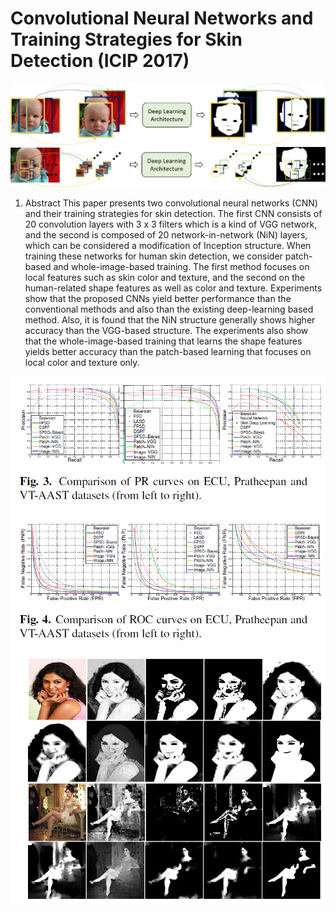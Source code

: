 # Convolutional Neural Networks and Training Strategies for Skin Detection (ICIP 2017)

<p align="center">
<img src="/docs/imagebasedcolor.png" width="700"> 
<img src="/docs/patch_based_color.png" width="700">
</p>

1. Abstract
This paper presents two convolutional neural networks (CNN) and their 
training strategies for skin detection.
The first CNN consists
of 20 convolution layers with 3 x 3 filters
which is a kind of VGG network,
and the second is composed of 20 network-in-network (NiN)
layers, which can be considered a modification of
Inception structure.
When training these networks for human skin detection,
we consider patch-based and whole-image-based
training. The first method focuses on local features
such as skin color and texture, and the second on the
human-related shape features as well as color and texture.
Experiments show that the proposed CNNs yield
better performance than the conventional methods and
also than the existing deep-learning based method.
Also, it is found that the NiN structure generally shows
higher accuracy than the VGG-based structure. 
The experiments also show that the whole-image-based
training that learns the shape features 
yields better accuracy
than the patch-based learning that focuses 
on local color and texture only.

<p align="center">
<img src="/docs/PRROCcurves.PNG" width="500"> 
<img src="/docs/res1.PNG" width="500">
</p>





